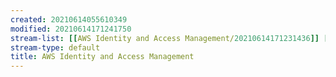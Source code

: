 ```yaml
---
created: 20210614055610349
modified: 20210614171241750
stream-list: [[AWS Identity and Access Management/20210614171231436]] [[AWS Identity and Access Management/20210614055746200]] [[AWS Identity and Access Management/20210614055836885]] [[AWS Identity and Access Management/20210614055856854]] [[AWS Identity and Access Management/20210614055942835]] [[AWS Identity and Access Management/20210614063833952]] [[AWS Identity and Access Management/20210614055955908]]
stream-type: default
title: AWS Identity and Access Management
---
```


